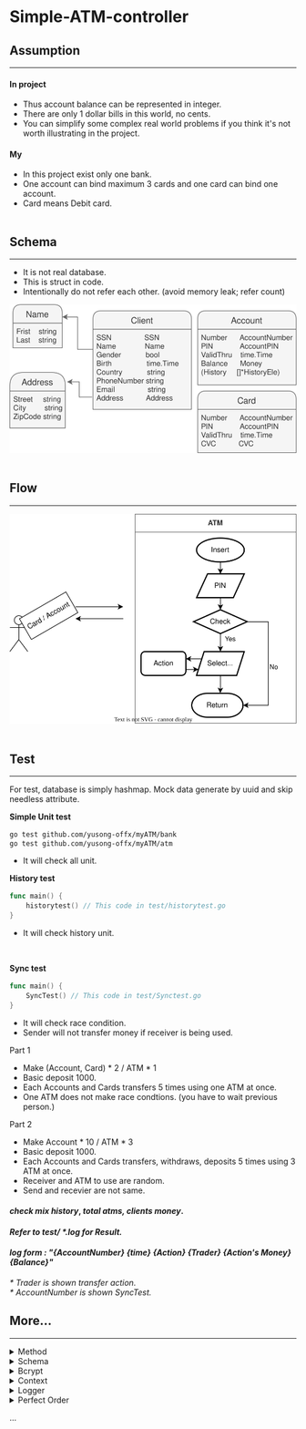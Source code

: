 # Simple-ATM-controller

## __Assumption__
----
#### In project
- Thus account balance can be represented in integer.
- There are only 1 dollar bills in this world, no cents.
- You can simplify some complex real world problems if you think it's not worth illustrating in the project.

#### My
- In this project exist only one bank.
- One account can bind maximum 3 cards and one card can bind one account.
- Card means Debit card.
<br/><br/>

## __Schema__
----
- It is not real database.
- This is struct in code.
- Intentionally do not refer each other. (avoid memory leak; refer count)  
  
![schema](public/simple_schema.svg)
<br/><br/>

## __Flow__
----
![schema](public/simple_flow.svg)
<br/><br/>

## __Test__
----
For test, database is simply hashmap. Mock data generate by uuid and skip needless attribute.  


__Simple Unit test__
   ```script
   go test github.com/yusong-offx/myATM/bank
   go test github.com/yusong-offx/myATM/atm
   ```
   - It will check all unit.

__History test__
```go
func main() {
    historytest() // This code in test/historytest.go
}
```
- It will check history unit.  
<br/>

__Sync test__
```go
func main() {
    SyncTest() // This code in test/Synctest.go
}
``` 
   - It will check race condition.  
   - Sender will not transfer money if receiver is being used.

Part 1
- Make (Account, Card) * 2 / ATM * 1
- Basic deposit 1000.
- Each Accounts and Cards transfers 5 times using one ATM at once.
- One ATM does not make race condtions. (you have to wait previous person.)

Part 2
- Make Account * 10 / ATM * 3
- Basic deposit 1000.
- Each Accounts and Cards transfers, withdraws, deposits 5 times using 3 ATM at once.
- Receiver and ATM to use are random.
- Send and recevier are not same.

#### _check mix history_, _total atms, clients money_.
#### _Refer to test/ \*.log for Result._  
#### _log form : "{AccountNumber} {time} {Action} {Trader} {Action's Money} {Balance}"_  
 _\* Trader is shown transfer action._  
 _\* AccountNumber is shown SyncTest._  

## __More...__
----
<details>
<summary>Method</summary>

You can implement remove, modify(below) etc...  
e.g. make online service like below :
```go
// bind Client
type AppInfo struct {
  ID       string
  Password string
  UserInfo *Client
}

func login(id, password string) bool {
    // Check id and password...
}

func (a *AppInfo) modifyUserInfo(modifiedInfo interface{}) {
    // Modify...
}
// ...
```
</details>

<details>
<summary>Schema</summary>

You can check some attribute like form validation, ATM info etc...  
e.g. you can implement attribute form fixing in server code like below :  
```go
// https://pkg.go.dev/regexp
import regexp

type PIN string // set 6 digit ("000000")

func (p PIN) ValidationCheck() bool {
  // Check...
}
```
</details>

<details>
<summary>Bcrypt</summary>

You can store client's PIN by bcrypt.  
```go
import "golang.org/x/crypto/bcrypt"

func GenerateFromPassword(password []byte, cost int) ([]byte, error)
func CompareHashAndPassword(hashedPassword, password []byte) error
```

 \+ Limit the number of request also can be helpful.
</details>

<details>
<summary>Context</summary>

You can make context.
```go
// https://pkg.go.dev/context
import "context"

func WithTimeout(parent Context, timeout time.Duration) (Context, CancelFunc)
// ...
```
</details>

<details>
<summary>Logger</summary>

You can make logger more.  
e.g. each atm, error log etc..  
```go
// https://pkg.go.dev/log
import "log"

type Logger ...
// ...
```
</details>

<details>
<summary>Perfect Order</summary>

Go mutex does not guarantee a definite order.  
For example, Card _A_, _B_ and _C_ withdraw same account.  
_C_ occupy account. Next even _A_ withdraws earlier than _B_, but sometimes _B_ withdraws early.  
So you can redeem by using message queue etc...
</details>

...